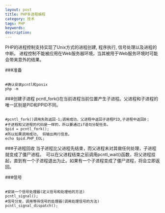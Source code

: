 ```yaml
---
layout: post
title: PHP多进程编程
category: 技术
tags: PHP
keywords: 
description: 
---
```

PHP的进程控制支持实现了Unix方式的进程创建, 程序执行, 信号处理以及进程的中断。 进程控制不能被应用在Web服务器环境，当其被用于Web服务环境时可能会带来意外的结果。

###准备
```

#确认安装pcntl和posix
php -m
```

###创建子进程
pcntl_fork()在当前进程当前位置产生子进程。父进程和子进程的唯一区别是PID和PPID不同。

```

#pcntl_fork()调用失败返回-1;调用成功，父进程中返回子进程PID,子进程中返回0；
#子进程和父进程的代码是一样的，所以要通过if语句分配任务。
$pid = pcntl_fork();
#所以如果调用成功， 将输出两行信息。
echo $pid.PHP_EOL;
```

###子进程回收
当子进程比父进程先结束，而父进程未对其做任何处理，子进程就变成了僵尸进程。　可以在父进程结束之前调用pcntl_wait()函数，将父进程挂起，直到有一个子进程退出为止。如果有一个子进程变成了僵尸进程，将会立即返回。

###信号
```

#安装一个信号处理器(定义信号和处理他的方法)
pcntl_signal();
#信号分发，调用等待信号的处理器(调用处理信号的方法)
pcntl_signal_dispatch();
```
